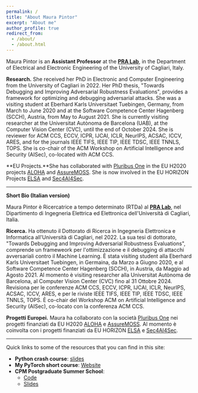 ```yaml
---
permalink: /
title: "About Maura Pintor"
excerpt: "About me"
author_profile: true
redirect_from: 
  - /about/
  - /about.html
---
```


Maura Pintor is an **Assistant Professor** at the [**PRA Lab**](http://pralab.diee.unica.it/en), in the Department of Electrical and Electronic Engineering of the University of Cagliari, Italy. 

**Research.** She received her PhD in Electronic and Computer Engineering from the University of Cagliari in 2022. Her PhD thesis, \"Towards Debugging and Improving Adversarial Robustness Evaluations\", provides a framework for optimizing and debugging adversarial attacks. She was a visiting student at Eberhard Karls Universitaet Tuebingen, Germany, from March to June 2020 and at the Software Competence Center Hagenberg (SCCH), Austria, from May to August 2021.
She is currently visiting researcher at the Universitat Autònoma de Barcelona (UAB), at the Computer Vision Center (CVC), until the end of October 2024.
She is reviewer for ACM CCS, ECCV, ICPR, IJCAI, ICLR, NeurIPS, ACSAC, ICCV, ARES, and for the journals IEEE TIFS, IEEE TIP, IEEE TDSC, IEEE TNNLS, TOPS. She is co-chair of the ACM Workshop on Artificial Intelligence and Security (AISec), co-located with ACM CCS.

**EU Projects.**She has collaborated with [Pluribus One](https://www.pluribus-one.it/) in the EU H2020 projects [ALOHA](https://www.aloha-h2020.eu/) and [AssureMOSS](https://assuremoss.eu/en/). She is now involved in the EU HORIZON Projects [ELSA](https://www.elsa-ai.eu) and [Sec4AI4Sec](https://www.sec4ai4sec-project.eu).

---

**Short Bio (Italian version)**

Maura Pintor è Ricercatrice a tempo determinato (RTDa) al [**PRA Lab**](http://pralab.diee.unica.it/en), nel Dipartimento di Ingegneria Elettrica ed Elettronica dell'Università di Cagliari, Italia.

**Ricerca.** Ha ottenuto il Dottorato di Ricerca in Ingegneria Elettronica e Informatica all'Università di Cagliari, nel 2022. La sua tesi di dottorato, \"Towards Debugging and Improving Adversarial Robustness Evaluations\", comprende un frameweork per l'ottimizzazione e il debugging di attacchi avversariali contro il Machine Learning. 
È stata visiting student alla Eberhard Karls Universitaet Tuebingen, in Germaina, da Marzo a Giugno 2020, e al Software Competence Center Hagenberg (SCCH), in Austria, da Maggio ad Agosto 2021. 
Al momento è visiting researcher alla Universitat Autònoma de Barcelona, al Computer Vision Center (CVC) fino al 31 Ottobre 2024.
Revisiona per le conferenze ACM CCS, ECCV, ICPR, IJCAI, ICLR, NeurIPS, ACSAC, ICCV, ARES, e per le riviste IEEE TIFS, IEEE TIP, IEEE TDSC, IEEE TNNLS, TOPS. È co-chair del Workshop ACM on Artificial Intelligence and Security (AISec), co-locato con la conferenza ACM CCS.

**Progetti Europei.** Maura ha collaborato con la società [Pluribus One](https://www.pluribus-one.it/) nei progetti finanziati da EU H2020 [ALOHA](https://www.aloha-h2020.eu/) e [AssureMOSS](https://assuremoss.eu/en/). Al momento è coinvolta con i progetti finanziati da EU HORIZON [ELSA](https://www.elsa-ai.eu) e [Sec4AI4Sec](https://www.sec4ai4sec-project.eu).

---


Quick links to some of the resources that you can find in this site: 
* **Python crash course**: [slides](http://maurapintor.github.io/portfolio/2022-10-06-python-crash-course/)
* **My PyTorch short course**: [Website](https://unica-ml.github.io/dlcv/)
* **CPM Postgraduate Summer School**: 
  * [Code](https://github.com/maurapintor/android_tutorial)
  * [Slides](http://maurapintor.github.io/portfolio/2024-07-15-Madrid-CPM/)